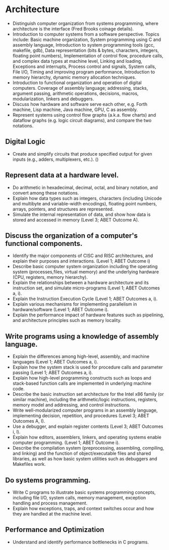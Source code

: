 # Architecture

- Distinguish computer organization from systems programming, where
  architecture is the interface (Fred Brooks coinage details).
- Introduction to computer systems from a software perspective. Topics
  include: Basic machine organization, System programming using C and
  assembly language, Introduction to system programming tools (gcc,
  makefile, gdb), Data representation (bits & bytes, characters, integers,
  floating point numbers), Implementation of control flow, procedure
  calls, and complex data types at machine level, Linking and loading,
  Exceptions and interrupts, Process control and signals, System calls,
  File I/O, Timing and improving program performance, Introduction to
  memory hierarchy, dynamic memory allocation techniques.
- Introduction to functional organization and operation of digital
  computers. Coverage of assembly language; addressing, stacks, argument
  passing, arithmetic operations, decisions, macros, modularization,
  linkers and debuggers.
- Discuss how hardware and software serve each other, e.g. Forth
  machine, Lisp machine, Java machine, GPU, C as assembly.
- Represent systems using control flow graphs (a.k.a. flow charts) and
  dataflow graphs (e.g. logic circuit diagrams), and compare the two
  notations.

## Digital Logic

- Create and simplify circuits that produce specified output for given inputs
  (e.g., adders, multiplexers, etc.). ()

## Represent data at a hardware level.

- Do arithmetic in hexadecimal, decimal, octal, and binary notation, and
  convert among these notations.
- Explain how data types such as integers, characters (including
  Unicode and multibyte and variable-width encodings), floating point numbers,
  arrays, pointers, and structures are represented.
- Simulate the internal representation of data, and show how data is stored
  and accessed in memory (Level 3; ABET Outcome A).

## Discuss the organization of a computer's functional components.

- Identify the major components of CISC and RISC architectures, and explain
  their purposes and interactions. (Level 1; ABET Outcome i)	
- Describe basic computer system organization including the operating system
  (processes,files, virtual memory) and the underlying hardware (CPU,
  registers, memory hierarchy).
- Explain the relationships between a hardware architecture and its
  instruction set, and simulate micro-programs (Level 1; ABET Outcomes a, i).	
- Explain the Instruction Execution Cycle (Level 1; ABET Outcomes a, i).	
- Explain various mechanisms for implementing parallelism in
  hardware/software (Level 1; ABET Outcome i).	
- Explain the performance impact of hardware features such as pipelining, and
  architecture principles such as memory locality.

## Write programs using a knowledge of assembly language.

- Explain the differences among high-level, assembly, and machine
  languages (Level 1; ABET Outcomes a, i).
- Explain how the system stack is used for procedure calls and parameter
  passing (Level 1; ABET Outcomes a, i).
- Explain how high-level programming constructs such as loops and
  stack-based function calls are implemented in underlying machine code.
- Describe the basic instruction set architecture for the Intel x86
  family (or similar machine), including the arithmetic/logic instructions,
  registers, memory model and addressing, and control instructions.
- Write well-modularized computer programs in an assembly language,
  implementing decision, repetition, and procedures (Level 3; ABET Outcomes
  A, I).
- Use a debugger, and explain register contents (Level 3; ABET Outcomes
  i, l).
- Explain how editors, assemblers, linkers, and operating systems enable
  computer programming. (Level 1; ABET Outcome i).
- Describe the compilation system (preprocessing, assembling, compiling,
  and linking) and the function of object/executable files and shared
  libraries, as well as how basic system utilities such as debuggers and
  Makefiles work.

## Do systems programming.

- Write C programs to illustrate basic systems programming concepts,
  including file I/O, system calls, memory management, exception handling and
  process management.
- Explain how exceptions, traps, and context switches occur and how they are
  handled at the machine level.

## Performance and Optimization

- Understand and identify performance bottlenecks in C programs.
